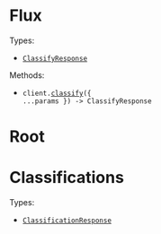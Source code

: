 # Flux

Types:

- <code><a href="./src/resources/top-level.ts">ClassifyResponse</a></code>

Methods:

- <code title="post /classify">client.<a href="./src/index.ts">classify</a>({ ...params }) -> ClassifyResponse</code>

# Root

# Classifications

Types:

- <code><a href="./src/resources/classifications.ts">ClassificationResponse</a></code>
